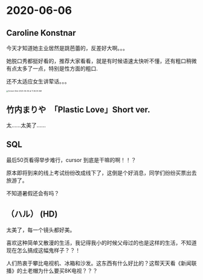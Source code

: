 # 2020-06-06

##  Caroline Konstnar

今天才知道她主业居然是跳芭蕾的，反差好大啊。。。

她脱口秀都挺好看的，推荐大家看看，就是有时候语速太快听不懂，还有粗口稍微有点太多了一点，特别是性方面的粗口.

还不太适应女生讲荤话。。。

<img src="https://tva1.sinaimg.cn/large/007S8ZIlgy1gfif1ztl4hj30u0169wl4.jpg" alt="Screen Shot 2020-06-06 at 11.36.04 AM" style="zoom:33%;" />



## 竹内まりや　「Plastic Love」Short ver.

太……太美了……

## SQL

最后50页看得举步难行，cursor 到底是干嘛的啊！！？

原本即将到来的线上考试纷纷改成线下了，这倒是个好消息，同学们纷纷买票出去旅游了。

不知道暑假还会有吗？

## （ハル） (HD)

太美了，每一个镜头都好美。

喜欢这种简单又散漫的生活，我记得我小的时候父母过的也是这样的生活，不知道现在怎么搞成这幅鬼样子？？！

人们热衷于攀比电视机、冰箱和沙发。这东西有什么好比的？这帮天天看《新闻联播》的土老帽为什么要买8K电视？？？



